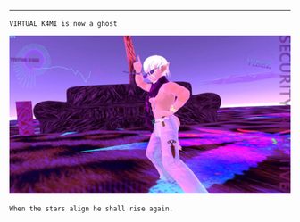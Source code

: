 

----------------------------------------






`VIRTUAL K4MI is now a ghost`








![image](https://raw.githubusercontent.com/VIRTUAL-K4MI-CLUB/Master/gh-pages/274068227_704191123909429_5075561750844527944_n.jpg)








   















































`When the stars align he shall rise again.`

